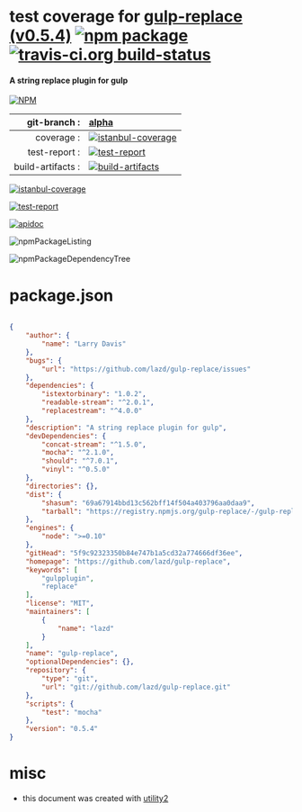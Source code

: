 # test coverage for  [gulp-replace (v0.5.4)](https://github.com/lazd/gulp-replace)  [![npm package](https://img.shields.io/npm/v/npmtest-gulp-replace.svg?style=flat-square)](https://www.npmjs.org/package/npmtest-gulp-replace) [![travis-ci.org build-status](https://api.travis-ci.org/npmtest/node-npmtest-gulp-replace.svg)](https://travis-ci.org/npmtest/node-npmtest-gulp-replace)
#### A string replace plugin for gulp

[![NPM](https://nodei.co/npm/gulp-replace.png?downloads=true&downloadRank=true&stars=true)](https://www.npmjs.com/package/gulp-replace)

| git-branch : | [alpha](https://github.com/npmtest/node-npmtest-gulp-replace/tree/alpha)|
|--:|:--|
| coverage : | [![istanbul-coverage](https://npmtest.github.io/node-npmtest-gulp-replace/build/coverage.badge.svg)](https://npmtest.github.io/node-npmtest-gulp-replace/build/coverage.html/index.html)|
| test-report : | [![test-report](https://npmtest.github.io/node-npmtest-gulp-replace/build/test-report.badge.svg)](https://npmtest.github.io/node-npmtest-gulp-replace/build/test-report.html)|
| build-artifacts : | [![build-artifacts](https://npmtest.github.io/node-npmtest-gulp-replace/glyphicons_144_folder_open.png)](https://github.com/npmtest/node-npmtest-gulp-replace/tree/gh-pages/build)|

[![istanbul-coverage](https://npmtest.github.io/node-npmtest-gulp-replace/build/screenCapture.buildCi.browser.%252Ftmp%252Fbuild%252Fcoverage.lib.html.png)](https://npmtest.github.io/node-npmtest-gulp-replace/build/coverage.html/index.html)

[![test-report](https://npmtest.github.io/node-npmtest-gulp-replace/build/screenCapture.buildCi.browser.%252Ftmp%252Fbuild%252Ftest-report.html.png)](https://npmtest.github.io/node-npmtest-gulp-replace/build/test-report.html)

[![apidoc](https://npmdoc.github.io/node-npmdoc-gulp-replace/build/screenCapture.buildCi.browser.%252Ftmp%252Fbuild%252Fapidoc.html.png)](https://npmdoc.github.io/node-npmdoc-gulp-replace/build/apidoc.html)

![npmPackageListing](https://npmtest.github.io/node-npmtest-gulp-replace/build/screenCapture.npmPackageListing.svg)

![npmPackageDependencyTree](https://npmtest.github.io/node-npmtest-gulp-replace/build/screenCapture.npmPackageDependencyTree.svg)



# package.json

```json

{
    "author": {
        "name": "Larry Davis"
    },
    "bugs": {
        "url": "https://github.com/lazd/gulp-replace/issues"
    },
    "dependencies": {
        "istextorbinary": "1.0.2",
        "readable-stream": "^2.0.1",
        "replacestream": "^4.0.0"
    },
    "description": "A string replace plugin for gulp",
    "devDependencies": {
        "concat-stream": "^1.5.0",
        "mocha": "^2.1.0",
        "should": "^7.0.1",
        "vinyl": "^0.5.0"
    },
    "directories": {},
    "dist": {
        "shasum": "69a67914bbd13c562bff14f504a403796aa0daa9",
        "tarball": "https://registry.npmjs.org/gulp-replace/-/gulp-replace-0.5.4.tgz"
    },
    "engines": {
        "node": ">=0.10"
    },
    "gitHead": "5f9c92323350b84e747b1a5cd32a774666df36ee",
    "homepage": "https://github.com/lazd/gulp-replace",
    "keywords": [
        "gulpplugin",
        "replace"
    ],
    "license": "MIT",
    "maintainers": [
        {
            "name": "lazd"
        }
    ],
    "name": "gulp-replace",
    "optionalDependencies": {},
    "repository": {
        "type": "git",
        "url": "git://github.com/lazd/gulp-replace.git"
    },
    "scripts": {
        "test": "mocha"
    },
    "version": "0.5.4"
}
```



# misc
- this document was created with [utility2](https://github.com/kaizhu256/node-utility2)
